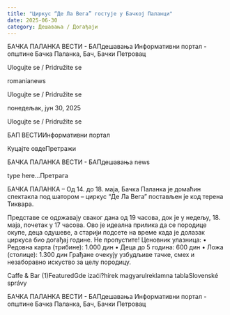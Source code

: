 ```yaml
---
title: "Циркус “Де Ла Вега” гостује у Бачкој Паланци"
date: 2025-06-30
category: Дешавања / Догађаји
---
```


БАЧКА ПАЛАНКА ВЕСТИ - БАПдешавања Информативни портал - општине Бачка Паланка, Бач, Бачки Петровац

Ulogujte se / Pridružite se

romanianews

Ulogujte se / Pridružite se

понедељак, јун 30, 2025

Ulogujte se / Pridružite se

БАП ВЕСТИИнформативни портал

Куцајте овдеПретражи

БАЧКА ПАЛАНКА ВЕСТИ - БАПдешавања news

type here...Претрага

БАЧКА ПАЛАНКА – Од 14. до 18. маја, Бачка Паланка је домаћин спектакла под шатором – циркус “Де Ла Вега” постављен је код терена Тиквара.

Представе се одржавају сваког дана од 19 часова, док је у недељу, 18. маја, почетак у 17 часова. Ово је идеална прилика да се породице окупе, деца одушеве, а старији подсете на време када је долазак циркуса био догађај године. Не пропустите!
Ценовник улазница:
• Редовна карта (трибине): 1.000 дин
• Деца до 5 година: 600 дин
• Ложа (столице): 1.300 дин
Грађане очекују узбудљиве тачке, смех и незаборавно искуство за целу породицу.

Caffe & Bar (1)FeaturedGde izaći?hírek magyarulreklamna tablaSlovenské správy

БАЧКА ПАЛАНКА ВЕСТИ - БАПдешавања Информативни портал - општине Бачка Паланка, Бач, Бачки Петровац
